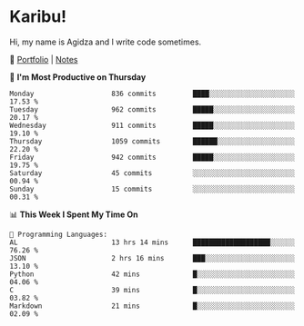# Karibu!
Hi, my name is Agidza and I write code sometimes.

🫧 [Portfolio](https://lynnagidza.github.io/) | [Notes](https://medium.com/me/stories/public)

<!--START_SECTION:waka-->
📅 **I'm Most Productive on Thursday** 

```text
Monday                   836 commits         ████░░░░░░░░░░░░░░░░░░░░░   17.53 % 
Tuesday                  962 commits         █████░░░░░░░░░░░░░░░░░░░░   20.17 % 
Wednesday                911 commits         █████░░░░░░░░░░░░░░░░░░░░   19.10 % 
Thursday                 1059 commits        ██████░░░░░░░░░░░░░░░░░░░   22.20 % 
Friday                   942 commits         █████░░░░░░░░░░░░░░░░░░░░   19.75 % 
Saturday                 45 commits          ░░░░░░░░░░░░░░░░░░░░░░░░░   00.94 % 
Sunday                   15 commits          ░░░░░░░░░░░░░░░░░░░░░░░░░   00.31 % 
```


📊 **This Week I Spent My Time On** 

```text
💬 Programming Languages: 
AL                       13 hrs 14 mins      ███████████████████░░░░░░   76.26 % 
JSON                     2 hrs 16 mins       ███░░░░░░░░░░░░░░░░░░░░░░   13.10 % 
Python                   42 mins             █░░░░░░░░░░░░░░░░░░░░░░░░   04.06 % 
C                        39 mins             █░░░░░░░░░░░░░░░░░░░░░░░░   03.82 % 
Markdown                 21 mins             █░░░░░░░░░░░░░░░░░░░░░░░░   02.09 % 
```


<!--END_SECTION:waka-->
<!--#### 💟 **Digital Swag**
[![@agidza's Holopin board](https://holopin.me/agidza)](https://holopin.io/@agidza)

